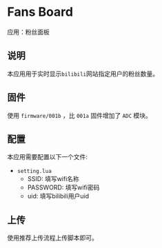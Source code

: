 
# Fans Board

应用：粉丝面板

## 说明

本应用用于实时显示`bilibili`网站指定用户的粉丝数量。

## 固件

使用 `firmware/001b` ，比 `001a` 固件增加了 `ADC` 模块。

## 配置

本应用需要配置以下一个文件:
- `setting.lua`
	- SSID: 填写wifi名称
	- PASSWORD: 填写wifi密码
	- uid: 填写bilibili用户uid

## 上传

使用推荐上传流程上传脚本即可。
